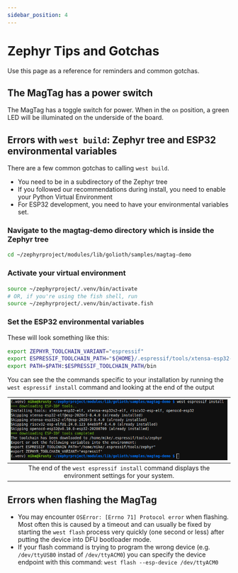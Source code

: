 ```yaml
---
sidebar_position: 4
---
```


# Zephyr Tips and Gotchas

Use this page as a reference for reminders and common gotchas.

## The MagTag has a power switch

The MagTag has a toggle switch for power. When in the `on` position, a green LED will be illuminated on the underside of the board.

## Errors with `west build`: Zephyr tree and ESP32 environmental variables

There are a few common gotchas to calling `west build`.

* You need to be in a subdirectory of the Zephyr tree
* If you followed our recommendations during install, you need to enable your Python Virtual Environment
* For ESP32 development, you need to have your environmental variables set.

### Navigate to the magtag-demo directory which is inside the Zephyr tree

```bash
cd ~/zephyrproject/modules/lib/golioth/samples/magtag-demo
```

### Activate your virtual environment

```bash
source ~/zephyrproject/.venv/bin/activate
# OR, if you're using the fish shell, run
source ~/zephyrproject/.venv/bin/activate.fish
```

### Set the ESP32 environmental variables

These will look something like this:

```bash
export ZEPHYR_TOOLCHAIN_VARIANT="espressif"
export ESPRESSIF_TOOLCHAIN_PATH="${HOME}/.espressif/tools/xtensa-esp32-elf/esp-2020r3-8.4.0/xtensa-esp32-elf"
export PATH=$PATH:$ESPRESSIF_TOOLCHAIN_PATH/bin
```

You can see the the commands specific to your installation by running the `west espressif install` command and looking at the end of the 
output

| ![Finding the ESP32 environment settings](assets/golioth-west-espressif-install.png) |
|:--:|
| The end of the `west espressif install` command displays the environment settings for your system. |

## Errors when flashing the MagTag

* You may encounter `OSError: [Errno 71] Protocol error` when flashing. Most often this is caused by a timeout and can usually be fixed by starting the `west flash` process very quickly (one second or less) after putting the device into DFU bootloader mode.
* If your flash command is trying to program the wrong device (e.g. `/dev/ttyUSB0` instad of `/dev/ttyACM0`) you can specify the device endpoint with this command: `west flash --esp-device /dev/ttyACM0`

